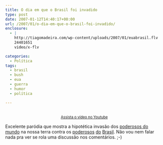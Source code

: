 ```yaml
---
title: O dia em que o Brasil foi invadido
type: post
date: 2007-01-12T14:40:17+00:00
url: /2007/01/o-dia-em-que-o-brasil-foi-invadido/
enclosure:
  - |
    http://tiagomadeira.com/wp-content/uploads/2007/01/euabrasil.flv
    24401651
    video/x-flv

categories:
  - Política
tags:
  - brasil
  - bush
  - eua
  - guerra
  - humor
  - política

---
```

<div style="text-align:center;">
  <flv href="http://tiagomadeira.com/wp-content/uploads/2007/01/euabrasil.flv" width="320" height="240" autostart="true" /><br /><small><a href="http://www.youtube.com/watch?v=JffmWtjxVq8">Assista o vídeo no Youtube</a></small>
</div>

Excelente paródia que mostra a hipotética invasão dos [poderosos do mundo][1] na nossa terra contra os [poderosos][2] [do][3] [Brasil][4]. Não vou nem falar nada pra ver se rola uma discussão nos comentários. ;-)

 [1]: http://tiagomadeira.com/2007/01/11/gollum-gollum/
 [2]: http://pt.wikipedia.org/wiki/Primeiro_Comando_da_Capital
 [3]: http://pt.wikipedia.org/wiki/Comando_Vermelho
 [4]: http://pt.wikipedia.org/wiki/Polui%C3%A7%C3%A3o
